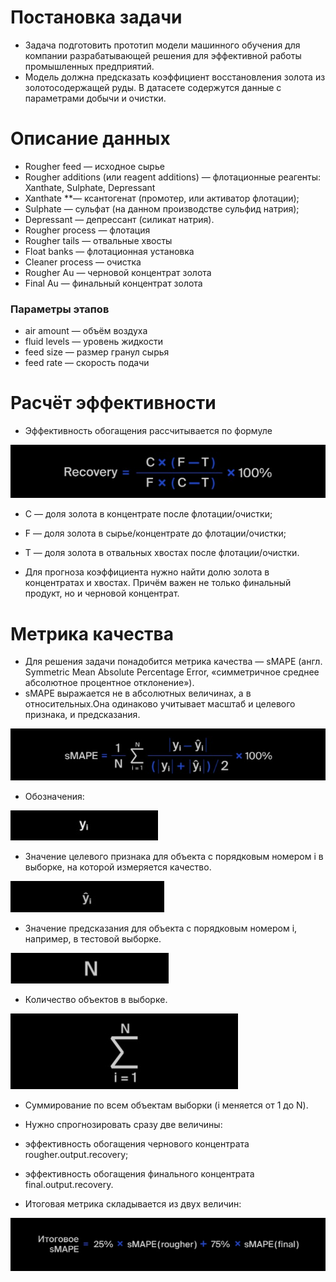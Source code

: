 # Постановка задачи

- Задача подготовить прототип модели машинного обучения для компании разрабатывающей решения для эффективной работы промышленных предприятий.
- Модель должна предсказать коэффициент восстановления золота из золотосодержащей руды. В датасете содержутся данные с параметрами добычи и очистки.


# Описание данных

- Rougher feed — исходное сырье
- Rougher additions (или reagent additions) — флотационные реагенты: Xanthate, Sulphate, Depressant
 - Xanthate **— ксантогенат (промотер, или активатор флотации);
 - Sulphate — сульфат (на данном производстве сульфид натрия);
 - Depressant — депрессант (силикат натрия).
- Rougher process  — флотация
- Rougher tails — отвальные хвосты
- Float banks — флотационная установка
- Cleaner process — очистка
- Rougher Au — черновой концентрат золота
- Final Au — финальный концентрат золота

### Параметры этапов

- air amount — объём воздуха
- fluid levels — уровень жидкости
- feed size — размер гранул сырья
- feed rate — скорость подачи

# Расчёт эффективности

- Эффективность обогащения рассчитывается по формуле

![](https://github.com/HorodeckiyMykhailo/Yandex-Praktikum-Projects/blob/main/Projects/images/WhatsApp%20Image%202022-03-12%20at%2012.01.52.jpeg)

   - C — доля золота в концентрате после флотации/очистки;
   - F — доля золота в сырье/концентрате до флотации/очистки;
   - T — доля золота в отвальных хвостах после флотации/очистки.
 
- Для прогноза коэффициента нужно найти долю золота в концентратах и хвостах. Причём важен не только финальный продукт, но и черновой концентрат.

# Метрика качества

- Для решения задачи понадобится метрика качества — sMAPE (англ. Symmetric Mean Absolute Percentage Error, «симметричное среднее абсолютное процентное отклонение»).
- sMAPE выражается не в абсолютных величинах, а в относительных.Она одинаково учитывает масштаб и целевого признака, и предсказания.

![](https://github.com/HorodeckiyMykhailo/Yandex-Praktikum-Projects/blob/main/Projects/images/WhatsApp%20Image%202022-03-12%20at%2012.02.13.jpeg)

- Обозначения:

![](https://github.com/HorodeckiyMykhailo/Yandex-Praktikum-Projects/blob/main/Projects/images/WhatsApp%20Image%202022-03-12%20at%2012.15.09.jpeg)

- Значение целевого признака для объекта с порядковым номером i в выборке, на которой измеряется качество.

![](https://github.com/HorodeckiyMykhailo/Yandex-Praktikum-Projects/blob/main/Projects/images/WhatsApp%20Image%202022-03-12%20at%2012.15.23.jpeg)

- Значение предсказания для объекта с порядковым номером i, например, в тестовой выборке.

![](https://github.com/HorodeckiyMykhailo/Yandex-Praktikum-Projects/blob/main/Projects/images/WhatsApp%20Image%202022-03-12%20at%2012.15.40.jpeg)

- Количество объектов в выборке.

![](https://github.com/HorodeckiyMykhailo/Yandex-Praktikum-Projects/blob/main/Projects/images/WhatsApp%20Image%202022-03-12%20at%2012.15.51.jpeg)

- Суммирование по всем объектам выборки (i меняется от 1 до N).

- Нужно спрогнозировать сразу две величины:
 - эффективность обогащения чернового концентрата rougher.output.recovery;
 - эффективность обогащения финального концентрата final.output.recovery.
- Итоговая метрика складывается из двух величин:

![](https://github.com/HorodeckiyMykhailo/Yandex-Praktikum-Projects/blob/main/Projects/images/WhatsApp%20Image%202022-03-12%20at%2012.34.53.jpeg)
